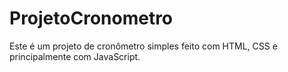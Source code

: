 # ProjetoCronometro
Este é um projeto de cronômetro simples feito com HTML, CSS e principalmente com JavaScript.
